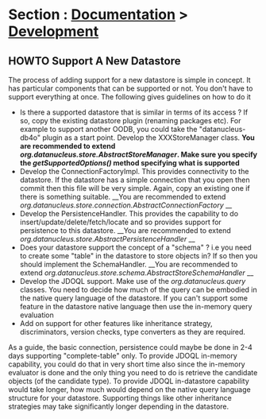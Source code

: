 <head><title>Schema Migration</title></head>

# Section : [Documentation](../index.html) > [Development](index.html)

## HOWTO Support A New Datastore

The process of adding support for a new datastore is simple in concept. It has particular components that can be supported or not. 
You don't have to support everything at once. The following gives guidelines on how to do it

* Is there a supported datastore that is similar in terms of its access ? If so, copy the existing datastore plugin (renaming packages etc). 
For example to support another OODB, you could take the "datanucleus-db4o" plugin as a start point. Develop the XXXStoreManager class. 
__You are recommended to extend _org.datanucleus.store.AbstractStoreManager_. Make sure you specify the _getSupportedOptions()_ method specifying what is supported__
* Develop the ConnectionFactoryImpl. This provides connectivity to the datastore. If the datastore has a simple connection that you open then commit then this 
file will be very simple. Again, copy an existing one if there is something suitable. 
__You are recommended to extend _org.datanucleus.store.connection.AbstractConnectionFactory_ __
* Develop the PersistenceHandler. This provides the capability to do insert/update/delete/fetch/locate and so provides support for persistence to this datastore.
__You are recommended to extend _org.datanucleus.store.AbstractPersistenceHandler_ __
* Does your datastore support the concept of a "schema" ? i.e you need to create some "table" in the datastore to store objects in? If so then you should implement the SchemaHandler.
__You are recommended to extend _org.datanucleus.store.schema.AbstractStoreSchemaHandler_ __
* Develop the JDOQL support. Make use of the _org.datanucleus.query_ classes. You need to decide how much of the query can be embodied in the native query language 
of the datastore. If you can't support some feature in the datastore native language then use the in-memory query evaluation
* Add on support for other features like inheritance strategy, discriminators, version checks, type converters as they are required.

As a guide, the basic connection, persistence could maybe be done in 2-4 days supporting "complete-table" only. 
To provide JDOQL in-memory capability, you could do that in very short time also since the in-memory evaluator is done and the only thing you need to do is retrieve 
the candidate objects (of the candidate type). 
To provide JDOQL in-datastore capability would take longer, how much would depend on the native query language structure for your datastore. 
Supporting things like other inheritance strategies may take significantly longer depending in the datastore. 